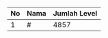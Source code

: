 | No | Nama            | Jumlah Level |
|----|-----------------|--------------|
| 1  | #    |    4857        |
